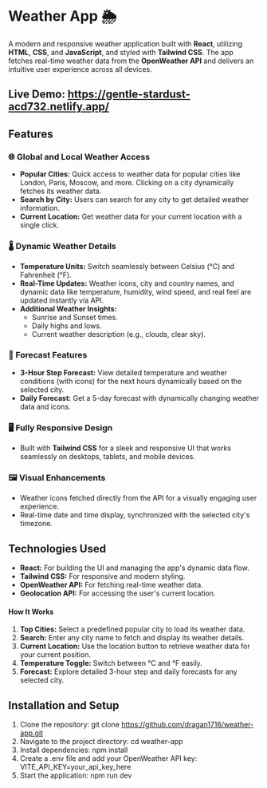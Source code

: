 # Weather App 🌦️
A modern and responsive weather application built with **React**, utilizing **HTML**, **CSS**, and **JavaScript**, and styled with **Tailwind CSS**. The app fetches real-time weather data from the **OpenWeather API** and delivers an intuitive user experience across all devices. 
## Live Demo: https://gentle-stardust-acd732.netlify.app/

## Features
### 🌐 Global and Local Weather Access
- **Popular Cities:** Quick access to weather data for popular cities like London, Paris, Moscow, and more. Clicking on a city dynamically fetches its weather data.
- **Search by City:** Users can search for any city to get detailed weather information.
- **Current Location:** Get weather data for your current location with a single click.

### 🌡️ Dynamic Weather Details
- **Temperature Units:** Switch seamlessly between Celsius (°C) and Fahrenheit (°F).
- **Real-Time Updates:** Weather icons, city and country names, and dynamic data like temperature, humidity, wind speed, and real feel are updated instantly via API.
- **Additional Weather Insights:**
  - Sunrise and Sunset times.
  - Daily highs and lows.
  - Current weather description (e.g., clouds, clear sky).

### 📅 Forecast Features
- **3-Hour Step Forecast:** View detailed temperature and weather conditions (with icons) for the next hours dynamically based on the selected city.
- **Daily Forecast:** Get a 5-day forecast with dynamically changing weather data and icons.

### 🖥️ Fully Responsive Design
- Built with **Tailwind CSS** for a sleek and responsive UI that works seamlessly on desktops, tablets, and mobile devices.

### 🖼️ Visual Enhancements
- Weather icons fetched directly from the API for a visually engaging user experience.
- Real-time date and time display, synchronized with the selected city's timezone.

## Technologies Used
- **React:** For building the UI and managing the app's dynamic data flow.
- **Tailwind CSS:** For responsive and modern styling.
- **OpenWeather API:** For fetching real-time weather data.
- **Geolocation API:** For accessing the user's current location.
  
#### How It Works
1. **Top Cities:** Select a predefined popular city to load its weather data.
2. **Search:** Enter any city name to fetch and display its weather details.
3. **Current Location:** Use the location button to retrieve weather data for your current position.
4. **Temperature Toggle:** Switch between °C and °F easily.
5. **Forecast:** Explore detailed 3-hour step and daily forecasts for any selected city.
   
## Installation and Setup
1. Clone the repository: git clone https://github.com/dragan1716/weather-app.git
2. Navigate to the project directory: cd weather-app
3. Install dependencies: npm install
4. Create a .env file and add your OpenWeather API key: VITE_API_KEY=your_api_key_here
5. Start the application: npm run dev








